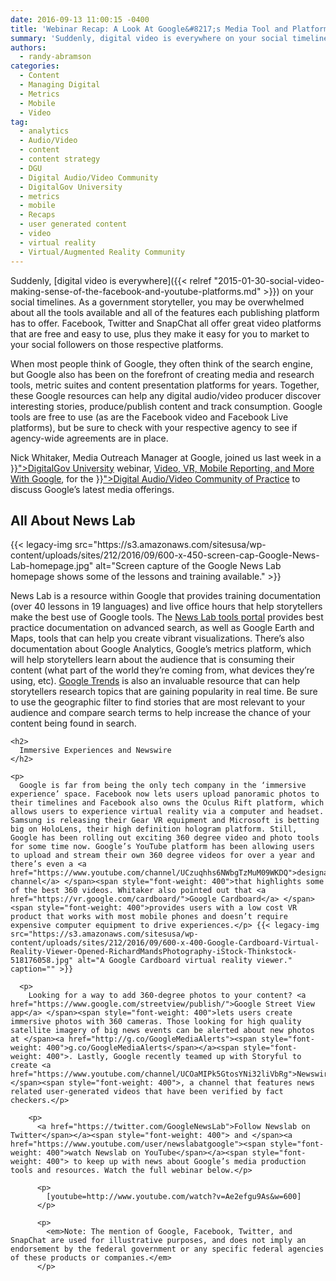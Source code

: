 ```yaml
---
date: 2016-09-13 11:00:15 -0400
title: 'Webinar Recap: A Look At Google&#8217;s Media Tool and Platform Offerings'
summary: 'Suddenly, digital video is everywhere on your social timelines. As a government storyteller, you may be overwhelmed about all the tools available and all of the features each publishing platform has to offer. Facebook, Twitter and SnapChat all offer great video platforms that are free and easy to use, plus they make it easy for you to market to'
authors:
  - randy-abramson
categories:
  - Content
  - Managing Digital
  - Metrics
  - Mobile
  - Video
tag:
  - analytics
  - Audio/Video
  - content
  - content strategy
  - DGU
  - Digital Audio/Video Community
  - DigitalGov University
  - metrics
  - mobile
  - Recaps
  - user generated content
  - video
  - virtual reality
  - Virtual/Augmented Reality Community
---
```


Suddenly, </span>[<span style="font-weight: 400">digital video is everywhere</span>]({{< relref "2015-01-30-social-video-making-sense-of-the-facebook-and-youtube-platforms.md" >}})<span style="font-weight: 400"> on your social timelines. As a government storyteller, you may be overwhelmed about all the tools available and all of the features each publishing platform has to offer. Facebook, Twitter and SnapChat all offer great video platforms that are free and easy to use, plus they make it easy for you to market to your social followers on those respective platforms.</p> 

<p>
  When most people think of Google, they often think of the search engine, but Google also has been on the forefront of creating media and research tools, metric suites and content presentation platforms for years. Together, these Google resources can help any digital audio/video producer discover interesting stories, produce/publish content and track consumption.  Google tools are free to use (as are the Facebook video and Facebook Live platforms), but be sure to check with your respective agency to see if agency-wide agreements are in place. 
</p>

<p>
  Nick Whitaker, Media Outreach Manager at Google, joined us </span><span style="font-weight: 400">last week in a <a href="{{< relref "digitalgov-university.md" >}}">DigitalGov University</a> webinar, <a href="https://www.youtube.com/watch?v=-Ae2efgu9As">Video, VR, Mobile Reporting, and More With Google</a>, for the <a href="{{< tmp "communities/digital-audio-video-community-of-practice.md" >}}">Digital Audio/Video Community of Practice</a> </span><span style="font-weight: 400">to discuss Google’s latest media offerings. </p> 
  
  <h2>
    All About News Lab
  </h2>
  
  <p>
    {{< legacy-img src="https://s3.amazonaws.com/sitesusa/wp-content/uploads/sites/212/2016/09/600-x-450-screen-cap-Google-News-Lab-homepage.jpg" alt="Screen capture of the Google News Lab homepage shows some of the lessons and training available." >}}
  </p>
  
  <p>
    News Lab is a resource within Google that provides training documentation (over 40 lessons in 19 languages) and live office hours that help storytellers make the best use of Google tools. The <a href="https://newslab.withgoogle.com/tools">News Lab tools portal</a> </span><span style="font-weight: 400">provides best practice documentation on advanced search, as well as Google Earth and Maps, tools that can help you create vibrant visualizations. There’s also documentation about Google Analytics, Google’s metrics platform, which will help storytellers learn about the audience that is consuming their content (what part of the world they’re coming from, what devices they’re using, etc). <a href="https://www.google.com/trends/">Google Trends</a> </span><span style="font-weight: 400">is also an invaluable resource that can help storytellers research topics that are gaining popularity in real time. Be sure to use the geographic filter to find stories that are most relevant to your audience and compare search terms to help increase the chance of your content being found in search.</p> 
    
    <h2>
      Immersive Experiences and Newswire
    </h2>
    
    <p>
      Google is far from being the only tech company in the ‘immersive experience’ space. Facebook now lets users upload panoramic photos to their timelines and Facebook also owns the Oculus Rift platform, which allows users to experience virtual reality via a computer and headset. Samsung is releasing their Gear VR equipment and Microsoft is betting big on HoloLens, their high definition hologram platform. Still, Google has been rolling out exciting 360 degree video and photo tools for some time now. Google’s YouTube platform has been allowing users to upload and stream their own 360 degree videos for over a year and there’s even a <a href="https://www.youtube.com/channel/UCzuqhhs6NWbgTzMuM09WKDQ">designated channel</a> </span><span style="font-weight: 400">that highlights some of the best 360 videos. Whitaker also pointed out that <a href="https://vr.google.com/cardboard/">Google Cardboard</a> </span><span style="font-weight: 400">provides users with a low cost VR product that works with most mobile phones and doesn’t require expensive computer equipment to drive experiences.</p> {{< legacy-img src="https://s3.amazonaws.com/sitesusa/wp-content/uploads/sites/212/2016/09/600-x-400-Google-Cardboard-Virtual-Reality-Viewer-Opened-RichardMandsPhotography-iStock-Thinkstock-518176058.jpg" alt="A Google Cardboard virtual reality viewer." caption="" >}} 
      
      <p>
        Looking for a way to add 360-degree photos to your content? <a href="https://www.google.com/streetview/publish/">Google Street View app</a> </span><span style="font-weight: 400">lets users create immersive photos with 360 cameras. Those looking for high quality satellite imagery of big news events can be alerted about new photos at </span><a href="http://g.co/GoogleMediaAlerts"><span style="font-weight: 400">g.co/GoogleMediaAlerts</span></a><span style="font-weight: 400">. Lastly, Google recently teamed up with Storyful to create <a href="https://www.youtube.com/channel/UCOaMIPk5GtosYNi32liVbRg">Newswire</a></span><span style="font-weight: 400">, a channel that features news related user-generated videos that have been verified by fact checkers.</p> 
        
        <p>
          <a href="https://twitter.com/GoogleNewsLab">Follow Newslab on Twitter</span></a><span style="font-weight: 400"> and </span><a href="https://www.youtube.com/user/newslabatgoogle"><span style="font-weight: 400">watch Newslab on YouTube</span></a><span style="font-weight: 400"> to keep up with news about Google’s media production tools and resources. Watch the full webinar below.</p> 
          
          <p>
            [youtube=http://www.youtube.com/watch?v=Ae2efgu9As&w=600]
          </p>
          
          <p>
            <em>Note: The mention of Google, Facebook, Twitter, and SnapChat are used for illustrative purposes, and does not imply an endorsement by the federal government or any specific federal agencies of these products or companies.</em>
          </p>